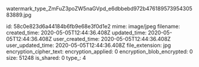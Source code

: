 watermark_type_ZmFuZ3poZW5naGVpd_e6dbbebd972b47618957395430583889.jpg

id: 58c0e823d6a44184b6fb9e68e3f0d1e2
mime: image/jpeg
filename: 
created_time: 2020-05-05T12:44:36.408Z
updated_time: 2020-05-05T12:44:36.408Z
user_created_time: 2020-05-05T12:44:36.408Z
user_updated_time: 2020-05-05T12:44:36.408Z
file_extension: jpg
encryption_cipher_text: 
encryption_applied: 0
encryption_blob_encrypted: 0
size: 51248
is_shared: 0
type_: 4